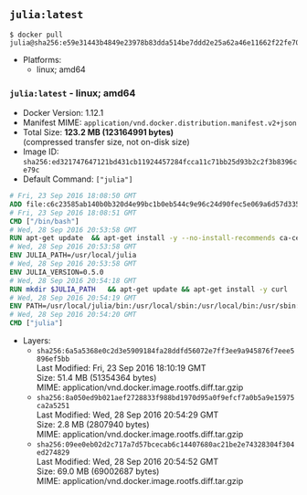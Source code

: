 ## `julia:latest`

```console
$ docker pull julia@sha256:e59e31443b4849e23978b83dda514be7ddd2e25a62a46e11662f22fe70eef899
```

-	Platforms:
	-	linux; amd64

### `julia:latest` - linux; amd64

-	Docker Version: 1.12.1
-	Manifest MIME: `application/vnd.docker.distribution.manifest.v2+json`
-	Total Size: **123.2 MB (123164991 bytes)**  
	(compressed transfer size, not on-disk size)
-	Image ID: `sha256:ed321747647121bd431cb11924457284fcca11c71bb25d93b2c2f3b8396ce79c`
-	Default Command: `["julia"]`

```dockerfile
# Fri, 23 Sep 2016 18:08:50 GMT
ADD file:c6c23585ab140b0b320d4e99bc1b0eb544c9e96c24d90fec5e069a6d57d335ca in / 
# Fri, 23 Sep 2016 18:08:51 GMT
CMD ["/bin/bash"]
# Wed, 28 Sep 2016 20:53:58 GMT
RUN apt-get update 	&& apt-get install -y --no-install-recommends ca-certificates 	&& rm -rf /var/lib/apt/lists/*
# Wed, 28 Sep 2016 20:53:58 GMT
ENV JULIA_PATH=/usr/local/julia
# Wed, 28 Sep 2016 20:53:58 GMT
ENV JULIA_VERSION=0.5.0
# Wed, 28 Sep 2016 20:54:18 GMT
RUN mkdir $JULIA_PATH 	&& apt-get update && apt-get install -y curl 	&& curl -sSL "https://julialang.s3.amazonaws.com/bin/linux/x64/${JULIA_VERSION%[.-]*}/julia-${JULIA_VERSION}-linux-x86_64.tar.gz" -o julia.tar.gz 	&& curl -sSL "https://julialang.s3.amazonaws.com/bin/linux/x64/${JULIA_VERSION%[.-]*}/julia-${JULIA_VERSION}-linux-x86_64.tar.gz.asc" -o julia.tar.gz.asc 	&& export GNUPGHOME="$(mktemp -d)" 	&& gpg --keyserver ha.pool.sks-keyservers.net --recv-keys 3673DF529D9049477F76B37566E3C7DC03D6E495 	&& gpg --batch --verify julia.tar.gz.asc julia.tar.gz 	&& rm -r "$GNUPGHOME" julia.tar.gz.asc 	&& tar -xzf julia.tar.gz -C $JULIA_PATH --strip-components 1 	&& rm -rf /var/lib/apt/lists/* julia.tar.gz*
# Wed, 28 Sep 2016 20:54:19 GMT
ENV PATH=/usr/local/julia/bin:/usr/local/sbin:/usr/local/bin:/usr/sbin:/usr/bin:/sbin:/bin
# Wed, 28 Sep 2016 20:54:20 GMT
CMD ["julia"]
```

-	Layers:
	-	`sha256:6a5a5368e0c2d3e5909184fa28ddfd56072e7ff3ee9a945876f7eee5896ef5bb`  
		Last Modified: Fri, 23 Sep 2016 18:10:19 GMT  
		Size: 51.4 MB (51354364 bytes)  
		MIME: application/vnd.docker.image.rootfs.diff.tar.gzip
	-	`sha256:8a050ed9b021aef2728833f988bd1970d95a0f9efcf7a0b5a9e15975ca2a5251`  
		Last Modified: Wed, 28 Sep 2016 20:54:29 GMT  
		Size: 2.8 MB (2807940 bytes)  
		MIME: application/vnd.docker.image.rootfs.diff.tar.gzip
	-	`sha256:09ee0eb02d2c717a7d57bcecab6c14407680ac21be2e74328304f304ed274829`  
		Last Modified: Wed, 28 Sep 2016 20:54:52 GMT  
		Size: 69.0 MB (69002687 bytes)  
		MIME: application/vnd.docker.image.rootfs.diff.tar.gzip

